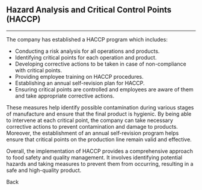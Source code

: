## Hazard Analysis and Critical Control Points (HACCP)
---
The company has established a HACCP program which includes:
*	Conducting a risk analysis for all operations and products.
*	Identifying critical points for each operation and product.
*	Developing corrective actions to be taken in case of non-compliance with critical points.
*	Providing employee training on HACCP procedures.
*	Establishing an annual self-revision plan for HACCP.
*	Ensuring critical points are controlled and employees are aware of them and take appropriate corrective actions.


These measures help identify possible contamination during various stages of manufacture and ensure that the final product is hygienic. By being able to intervene at each critical point, the company can take necessary corrective actions to prevent contamination and damage to products.
Moreover, the establishment of an annual self-revision program helps ensure that critical points on the production line remain valid and effective.

Overall, the implementation of HACCP provides a comprehensive approach to food safety and quality management. It involves identifying potential hazards and taking measures to prevent them from occurring, resulting in a safe and high-quality product.

<a class="backbtn" href="/food-safe-packaging">Back</a>
<style>
.backbtn{
  direction: rtl;
  display: inline-block;
  text-decoration: none;
  border-radius: 5px;
  margin: 0!important;
  text-align: center;
}
</style>
